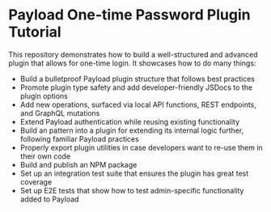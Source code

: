 # Payload One-time Password Plugin Tutorial

This repository demonstrates how to build a well-structured and advanced plugin that allows for one-time login. It showcases how to do many things:

- Build a bulletproof Payload plugin structure that follows best practices
- Promote plugin type safety and add developer-friendly JSDocs to the plugin options 
- Add new operations, surfaced via local API functions, REST endpoints, and GraphQL mutations
- Extend Payload authentication while reusing existing functionality
- Build an pattern into a plugin for extending its internal logic further, following familiar Payload practices
- Properly export plugin utilities in case developers want to re-use them in their own code
- Build and publish an NPM package
- Set up an integration test suite that ensures the plugin has great test coverage
- Set up E2E tests that show how to test admin-specific functionality added to Payload